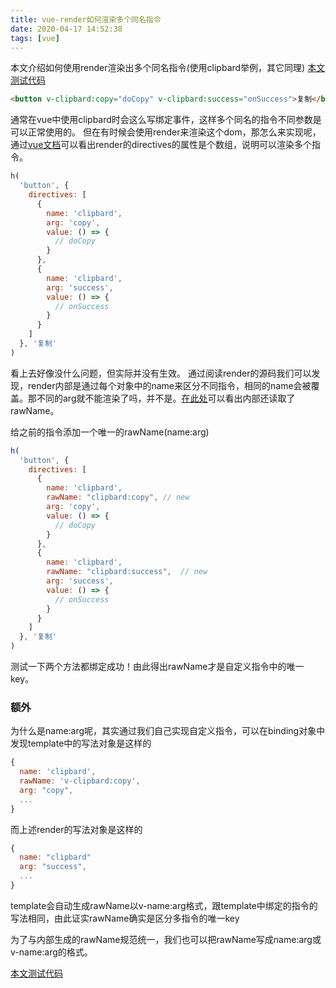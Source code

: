 ```yaml
---
title: vue-render如何渲染多个同名指令
date: 2020-04-17 14:52:38
tags: [vue]
---
```

本文介绍如何使用render渲染出多个同名指令(使用clipbard举例，其它同理)
[本文测试代码](../demos/vue/vue-render.html)

```html
<button v-clipbard:copy="doCopy" v-clipbard:success="onSuccess">复制</button>
```

通常在vue中使用clipbard时会这么写绑定事件，这样多个同名的指令不同参数是可以正常使用的。
但在有时候会使用render来渲染这个dom，那怎么来实现呢，通过[vue文档](https://cn.vuejs.org/v2/guide/render-function.html)可以看出render的directives的属性是个数组，说明可以渲染多个指令。

```js
h(
  'button', {
    directives: [
      {
        name: 'clipbard',
        arg: 'copy',
        value: () => {
          // doCopy
        }
      },
      {
        name: 'clipbard',
        arg: 'success',
        value: () => {
          // onSuccess
        }
      }
    ]
  }, '复制'
)
```

看上去好像没什么问题，但实际并没有生效。
通过阅读render的源码我们可以发现，render内部是通过每个对象中的name来区分不同指令，相同的name会被覆盖。那不同的arg就不能渲染了吗，并不是。[在此处](https://github.com/vuejs/vue/blob/v2.6.11/src/core/vdom/modules/directives.js#L108)可以看出内部还读取了rawName。

给之前的指令添加一个唯一的rawName(name:arg)

```js
h(
  'button', {
    directives: [
      {
        name: 'clipbard',
        rawName: "clipbard:copy", // new
        arg: 'copy',
        value: () => {
          // doCopy
        }
      },
      {
        name: 'clipbard',
        rawName: "clipbard:success",  // new
        arg: 'success',
        value: () => {
          // onSuccess
        }
      }
    ]
  }, '复制'
)
```

测试一下两个方法都绑定成功！由此得出rawName才是自定义指令中的唯一key。

### 额外

为什么是name:arg呢，其实通过我们自己实现自定义指令，可以在binding对象中发现template中的写法对象是这样的

```js
{
  name: 'clipbard',
  rawName: 'v-clipbard:copy',
  arg: "copy",
  ...
}
```

而上述render的写法对象是这样的

```js
{
  name: "clipbard"
  arg: "success",
  ...
}
```

template会自动生成rawName以v-name:arg格式，跟template中绑定的指令的写法相同，由此证实rawName确实是区分多指令的唯一key

为了与内部生成的rawName规范统一，我们也可以把rawName写成name:arg或v-name:arg的格式。

[本文测试代码](../demos/vue-render.html)
